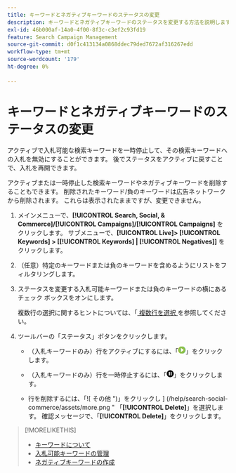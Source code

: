 ```yaml
---
title: キーワードとネガティブキーワードのステータスの変更
description: キーワードとネガティブキーワードのステータスを変更する方法を説明します。
exl-id: 46b000af-14a0-4f00-8f3c-c3ef2c93fd19
feature: Search Campaign Management
source-git-commit: d0f1c413134a0868ddec79ded7672af316267edd
workflow-type: tm+mt
source-wordcount: '179'
ht-degree: 0%

---
```


# キーワードとネガティブキーワードのステータスの変更

アクティブで入札可能な検索キーワードを一時停止して、その検索キーワードへの入札を無効にすることができます。 後でステータスをアクティブに戻すことで、入札を再開できます。

アクティブまたは一時停止した検索キーワードやネガティブキーワードを削除することもできます。 削除されたキーワード/負のキーワードは広告ネットワークから削除されます。 これらは表示されたままですが、変更できません。

1. メインメニューで、**[!UICONTROL Search, Social, & Commerce]/[!UICONTROL Campaigns]/[!UICONTROL Campaigns]** をクリックします。 サブメニューで、**[!UICONTROL Live]> [!UICONTROL Keywords] > \[[!UICONTROL Keywords] \| [!UICONTROL Negatives]\]** をクリックします。

1. （任意）特定のキーワードまたは負のキーワードを含めるようにリストをフィルタリングします。

1. ステータスを変更する入札可能キーワードまたは負のキーワードの横にあるチェック ボックスをオンにします。

   複数行の選択に関するヒントについては、「[ 複数行を選択 ](/help/search-social-commerce/common-tasks/navigation-editing-selection/multiple-rows-select.md) を参照してください。

1. ツールバーの「ステータス」ボタンをクリックします。

   * （入札キーワードのみ）行をアクティブにするには、「![ アクティブ化 ](/help/search-social-commerce/assets/activate.png " アクティブ化 ")」をクリックします。

   * （入札キーワードのみ）行を一時停止するには、「![ 一時停止 ](/help/search-social-commerce/assets/pause.png " 一時停止 ")」をクリックします。

   * 行を削除するには、「![ その他 ")」をクリックし ] (/help/search-social-commerce/assets/more.png " 「**[!UICONTROL Delete]**」を選択します。 確認メッセージで、「**[!UICONTROL Delete]**」をクリックします。

>[!MORELIKETHIS]
>
>* [ キーワードについて ](keyword-about.md)
>* [ 入札可能キーワードの管理 ](keyword-manage.md)
>* [ ネガティブキーワードの作成 ](keyword-negative-create.md)
